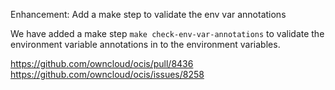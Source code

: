 Enhancement: Add a make step to validate the env var annotations

We have added a make step `make check-env-var-annotations` to validate the environment variable annotations in to the environment variables.

https://github.com/owncloud/ocis/pull/8436
https://github.com/owncloud/ocis/issues/8258
